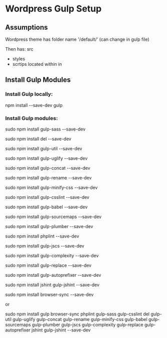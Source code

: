 # Wordpress Gulp Setup

## Assumptions
Wordpress theme has folder name '/default/' (can change in gulp file)

Then has:
src
 - styles
 - scrtips
located within in

## Install Gulp Modules

### Install Gulp locally:

npm install --save-dev gulp

### Install Gulp modules:

sudo npm install gulp-sass --save-dev

sudo npm install del --save-dev

sudo npm install gulp-util --save-dev

sudo npm install gulp-uglify --save-dev

sudo npm install gulp-concat --save-dev

sudo npm install gulp-rename --save-dev

sudo npm install gulp-minify-css --save-dev

sudo npm install gulp-csslint --save-dev

sudo npm install gulp-babel --save-dev

sudo npm install gulp-sourcemaps --save-dev

sudo npm install gulp-plumber --save-dev

sudo npm install phplint --save-dev

sudo npm install gulp-jscs --save-dev

sudo npm install gulp-complexity --save-dev

sudo npm install gulp-replace --save-dev

sudo npm install gulp-autoprefixer --save-dev

sudo npm install jshint gulp-jshint --save-dev

sudo npm install browser-sync --save-dev

or

sudo npm install gulp browser-sync phplint gulp-sass gulp-csslint del gulp-util gulp-uglify gulp-concat gulp-rename gulp-minify-css gulp-babel gulp-sourcemaps gulp-plumber gulp-jscs gulp-complexity gulp-replace gulp-autoprefixer jshint gulp-jshint --save-dev
